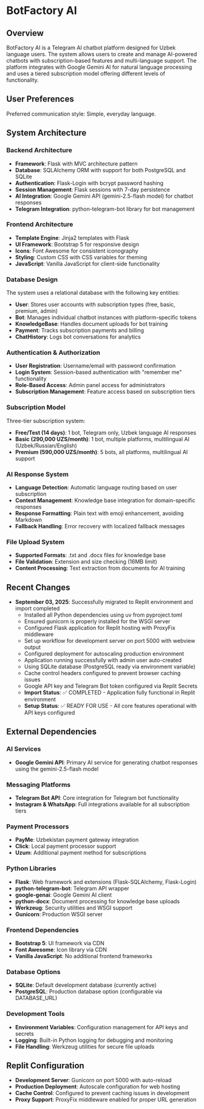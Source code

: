 # BotFactory AI

## Overview

BotFactory AI is a Telegram AI chatbot platform designed for Uzbek language users. The system allows users to create and manage AI-powered chatbots with subscription-based features and multi-language support. The platform integrates with Google Gemini AI for natural language processing and uses a tiered subscription model offering different levels of functionality.

## User Preferences

Preferred communication style: Simple, everyday language.

## System Architecture

### Backend Architecture
- **Framework**: Flask with MVC architecture pattern
- **Database**: SQLAlchemy ORM with support for both PostgreSQL and SQLite
- **Authentication**: Flask-Login with bcrypt password hashing
- **Session Management**: Flask sessions with 7-day persistence
- **AI Integration**: Google Gemini API (gemini-2.5-flash model) for chatbot responses
- **Telegram Integration**: python-telegram-bot library for bot management

### Frontend Architecture
- **Template Engine**: Jinja2 templates with Flask
- **UI Framework**: Bootstrap 5 for responsive design
- **Icons**: Font Awesome for consistent iconography
- **Styling**: Custom CSS with CSS variables for theming
- **JavaScript**: Vanilla JavaScript for client-side functionality

### Database Design
The system uses a relational database with the following key entities:
- **User**: Stores user accounts with subscription types (free, basic, premium, admin)
- **Bot**: Manages individual chatbot instances with platform-specific tokens
- **KnowledgeBase**: Handles document uploads for bot training
- **Payment**: Tracks subscription payments and billing
- **ChatHistory**: Logs bot conversations for analytics

### Authentication & Authorization
- **User Registration**: Username/email with password confirmation
- **Login System**: Session-based authentication with "remember me" functionality
- **Role-Based Access**: Admin panel access for administrators
- **Subscription Management**: Feature access based on subscription tiers

### Subscription Model
Three-tier subscription system:
- **Free/Test (14 days)**: 1 bot, Telegram only, Uzbek language AI responses
- **Basic (290,000 UZS/month)**: 1 bot, multiple platforms, multilingual AI (Uzbek/Russian/English)
- **Premium (590,000 UZS/month)**: 5 bots, all platforms, multilingual AI support

### AI Response System
- **Language Detection**: Automatic language routing based on user subscription
- **Context Management**: Knowledge base integration for domain-specific responses
- **Response Formatting**: Plain text with emoji enhancement, avoiding Markdown
- **Fallback Handling**: Error recovery with localized fallback messages

### File Upload System
- **Supported Formats**: .txt and .docx files for knowledge base
- **File Validation**: Extension and size checking (16MB limit)
- **Content Processing**: Text extraction from documents for AI training

## Recent Changes
- **September 03, 2025**: Successfully migrated to Replit environment and import completed
  - Installed all Python dependencies using uv from pyproject.toml
  - Ensured gunicorn is properly installed for the WSGI server
  - Configured Flask application for Replit hosting with ProxyFix middleware
  - Set up workflow for development server on port 5000 with webview output
  - Configured deployment for autoscaling production environment
  - Application running successfully with admin user auto-created
  - Using SQLite database (PostgreSQL ready via environment variable)
  - Cache control headers configured to prevent browser caching issues
  - Google API key and Telegram Bot token configured via Replit Secrets
  - **Import Status**: ✅ COMPLETED - Application fully functional in Replit environment
  - **Setup Status**: ✅ READY FOR USE - All core features operational with API keys configured

## External Dependencies

### AI Services
- **Google Gemini API**: Primary AI service for generating chatbot responses using the gemini-2.5-flash model

### Messaging Platforms
- **Telegram Bot API**: Core integration for Telegram bot functionality
- **Instagram & WhatsApp**: Full integrations available for all subscription tiers

### Payment Processors
- **PayMe**: Uzbekistan payment gateway integration
- **Click**: Local payment processor support
- **Uzum**: Additional payment method for subscriptions

### Python Libraries
- **Flask**: Web framework and extensions (Flask-SQLAlchemy, Flask-Login)
- **python-telegram-bot**: Telegram API wrapper
- **google-genai**: Google Gemini AI client
- **python-docx**: Document processing for knowledge base uploads
- **Werkzeug**: Security utilities and WSGI support
- **Gunicorn**: Production WSGI server

### Frontend Dependencies
- **Bootstrap 5**: UI framework via CDN
- **Font Awesome**: Icon library via CDN
- **Vanilla JavaScript**: No additional frontend frameworks

### Database Options
- **SQLite**: Default development database (currently active)
- **PostgreSQL**: Production database option (configurable via DATABASE_URL)

### Development Tools
- **Environment Variables**: Configuration management for API keys and secrets
- **Logging**: Built-in Python logging for debugging and monitoring
- **File Handling**: Werkzeug utilities for secure file uploads

## Replit Configuration
- **Development Server**: Gunicorn on port 5000 with auto-reload
- **Production Deployment**: Autoscale configuration for web hosting
- **Cache Control**: Configured to prevent caching issues in development
- **Proxy Support**: ProxyFix middleware enabled for proper URL generation